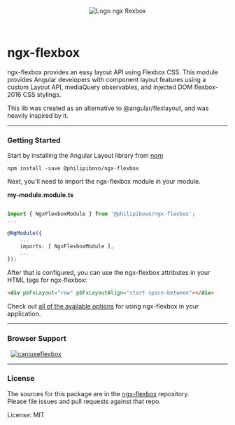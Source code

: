 <p align="center">
  <img src="https://ngx-flexbox.web.app/assets/logo-ngx-flexbox-readme.png" alt="Logo ngx flexbox" />
</p>
<br>

# ngx-flexbox

ngx-flexbox provides an easy layout API using Flexbox CSS. This module provides Angular developers with component layout features using a custom Layout API, mediaQuery observables, and injected DOM flexbox-2016 CSS stylings.

This lib was created as an alternative to @angular/flexlayout, and was heavily inspired by it.

---

### Getting Started

Start by installing the Angular Layout library from [npm](https://www.npmjs.com/package/@philipibovo/ngx-flexbox)

`npm install -save @philipibovo/ngx-flexbox`

Next, you'll need to import the ngx-flexbox module in your module.

**my-module.module.ts**

```ts

import { NgxFlexboxModule } from '@philipibovo/ngx-flexbox';
...

@NgModule({
    ...
    imports: [ NgxFlexboxModule ],
    ...
});
```

After that is configured, you can use the ngx-flexbox attributes in your HTML tags for ngx-flexbox:

```html
<div pbFxLayout="row" pbFxLayoutAlign="start space-between"></div>
```

Check out [all of the available options](https://ngx-flexbox.web.app/) for using ngx-flexbox in your application.

---

### Browser Support

&nbsp;
<a href="http://caniuse.com/#feat=flexbox" target="_blank">
![caniuseflexbox](https://cloud.githubusercontent.com/assets/210413/21288118/917e3faa-c440-11e6-9b08-28aff590c7ae.png)
</a>

---

### License

The sources for this package are in the [ngx-flexbox](https://ngx-flexbox.web.app/) repository. <br/>
Please file issues and pull requests against that repo.

License: MIT
